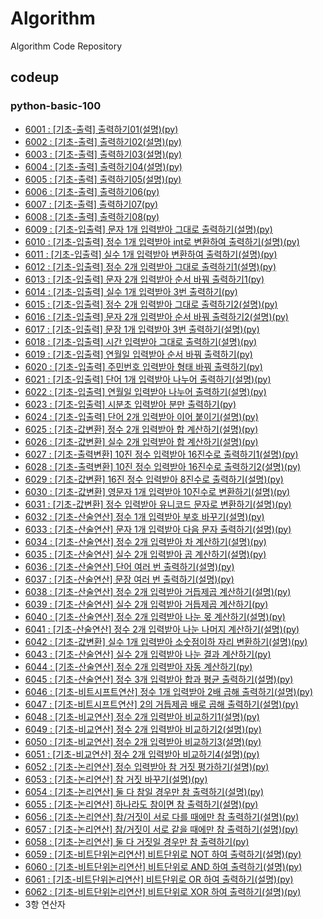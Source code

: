 # Algorithm
Algorithm Code Repository

## codeup
### python-basic-100
- [6001 : [기초-출력] 출력하기01(설명)(py)](./codeup/python-basic-100/6001.py)
- [6002 : [기초-출력] 출력하기02(설명)(py)](./codeup/python-basic-100/6002.py)
- [6003 : [기초-출력] 출력하기03(설명)(py)](./codeup/python-basic-100/6003.py)
- [6004 : [기초-출력] 출력하기04(설명)(py)](./codeup/python-basic-100/6004.py)
- [6005 : [기초-출력] 출력하기05(설명)(py)](./codeup/python-basic-100/6005.py)
- [6006 : [기초-출력] 출력하기06(py)](./codeup/python-basic-100/6006.py)
- [6007 : [기초-출력] 출력하기07(py)](./codeup/python-basic-100/6007.py)
- [6008 : [기초-출력] 출력하기08(py)](./codeup/python-basic-100/6008.py)
- [6009 : [기초-입출력] 문자 1개 입력받아 그대로 출력하기(설명)(py)](./codeup/python-basic-100/6009.py)
- [6010 : [기초-입출력] 정수 1개 입력받아 int로 변환하여 출력하기(설명)(py)](./codeup/python-basic-100/6010.py)
- [6011 : [기초-입출력] 실수 1개 입력받아 변환하여 출력하기(설명)(py)](./codeup/python-basic-100/6011.py)
- [6012 : [기초-입출력] 정수 2개 입력받아 그대로 출력하기1(설명)(py)](./codeup/python-basic-100/6012.py)
- [6013 : [기초-입출력] 문자 2개 입력받아 순서 바꿔 출력하기1(py)](./codeup/python-basic-100/6013.py)
- [6014 : [기초-입출력] 실수 1개 입력받아 3번 출력하기(py)](./codeup/python-basic-100/6014.py)
- [6015 : [기초-입출력] 정수 2개 입력받아 그대로 출력하기2(설명)(py) ](./codeup/python-basic-100/6015.py)
- [6016 : [기초-입출력] 문자 2개 입력받아 순서 바꿔 출력하기2(설명)(py)](./codeup/python-basic-100/6016.py)
- [6017 : [기초-입출력] 문장 1개 입력받아 3번 출력하기(설명)(py)](./codeup/python-basic-100/6017.py)
- [6018 : [기초-입출력] 시간 입력받아 그대로 출력하기(설명)(py)](./codeup/python-basic-100/6018.py)
- [6019 : [기초-입출력] 연월일 입력받아 순서 바꿔 출력하기(py)](./codeup/python-basic-100/6019.py)
- [6020 : [기초-입출력] 주민번호 입력받아 형태 바꿔 출력하기(py)](./codeup/python-basic-100/6020.py)
- [6021 : [기초-입출력] 단어 1개 입력받아 나누어 출력하기(설명)(py)](./codeup/python-basic-100/6021.py)
- [6022 : [기초-입출력] 연월일 입력받아 나누어 출력하기(설명)(py)](./codeup/python-basic-100/6022.py)
- [6023 : [기초-입출력] 시분초 입력받아 분만 출력하기(py)](./codeup/python-basic-100/6023.py)
- [6024 : [기초-입출력] 단어 2개 입력받아 이어 붙이기(설명)(py)](./codeup/python-basic-100/6024.py)
- [6025 : [기초-값변환] 정수 2개 입력받아 합 계산하기(설명)(py)](./codeup/python-basic-100/6025.py)
- [6026 : [기초-값변환] 실수 2개 입력받아 합 계산하기(설명)(py)](./codeup/python-basic-100/6026.py)
- [6027 : [기초-출력변환] 10진 정수 입력받아 16진수로 출력하기1(설명)(py)](./codeup/python-basic-100/6027.py)
- [6028 : [기초-출력변환] 10진 정수 입력받아 16진수로 출력하기2(설명)(py)](./codeup/python-basic-100/6028.py)
- [6029 : [기초-값변환] 16진 정수 입력받아 8진수로 출력하기(설명)(py)](./codeup/python-basic-100/6029.py)
- [6030 : [기초-값변환] 영문자 1개 입력받아 10진수로 변환하기(설명)(py)](./codeup/python-basic-100/6030.py)
- [6031 : [기초-값변환] 정수 입력받아 유니코드 문자로 변환하기(설명)(py)](./codeup/python-basic-100/6031.py)
- [6032 : [기초-산술연산] 정수 1개 입력받아 부호 바꾸기(설명)(py)](./codeup/python-basic-100/6032.py)
- [6033 : [기초-산술연산] 문자 1개 입력받아 다음 문자 출력하기(설명)(py)](./codeup/python-basic-100/6033.py)
- [6034 : [기초-산술연산] 정수 2개 입력받아 차 계산하기(설명)(py)](./codeup/python-basic-100/6034.py)
- [6035 : [기초-산술연산] 실수 2개 입력받아 곱 계산하기(설명)(py)](./codeup/python-basic-100/6035.py)
- [6036 : [기초-산술연산] 단어 여러 번 출력하기(설명)(py)](./codeup/python-basic-100/6036.py)
- [6037 : [기초-산술연산] 문장 여러 번 출력하기(설명)(py)](./codeup/python-basic-100/6037.py)
- [6038 : [기초-산술연산] 정수 2개 입력받아 거듭제곱 계산하기(설명)(py)](./codeup/python-basic-100/6038.py)
- [6039 : [기초-산술연산] 실수 2개 입력받아 거듭제곱 계산하기(py)](./codeup/python-basic-100/6039.py)
- [6040 : [기초-산술연산] 정수 2개 입력받아 나눈 몫 계산하기(설명)(py)](./codeup/python-basic-100/6040.py)
- [6041 : [기초-산술연산] 정수 2개 입력받아 나눈 나머지 계산하기(설명)(py)](./codeup/python-basic-100/6041.py)
- [6042 : [기초-값변환] 실수 1개 입력받아 소숫점이하 자리 변환하기(설명)(py)](./codeup/python-basic-100/6042.py)
- [6043 : [기초-산술연산] 실수 2개 입력받아 나눈 결과 계산하기(py)](./codeup/python-basic-100/6043.py)
- [6044 : [기초-산술연산] 정수 2개 입력받아 자동 계산하기(py)](./codeup/python-basic-100/6044.py)
- [6045 : [기초-산술연산] 정수 3개 입력받아 합과 평균 출력하기(설명)(py)](./codeup/python-basic-100/6045.py)
- [6046 : [기초-비트시프트연산] 정수 1개 입력받아 2배 곱해 출력하기(설명)(py)](./codeup/python-basic-100/6046.py)
- [6047 : [기초-비트시프트연산] 2의 거듭제곱 배로 곱해 출력하기(설명)(py)](./codeup/python-basic-100/6047.py)
- [6048 : [기초-비교연산] 정수 2개 입력받아 비교하기1(설명)(py)](./codeup/python-basic-100/6048.py)
- [6049 : [기초-비교연산] 정수 2개 입력받아 비교하기2(설명)(py)](./codeup/python-basic-100/6049.py)
- [6050 : [기초-비교연산] 정수 2개 입력받아 비교하기3(설명)(py)](./codeup/python-basic-100/6050.py)
- [6051 : [기초-비교연산] 정수 2개 입력받아 비교하기4(설명)(py)](./codeup/python-basic-100/6051.py)
- [6052 : [기초-논리연산] 정수 입력받아 참 거짓 평가하기(설명)(py)](./codeup/python-basic-100/6052.py)
- [6053 : [기초-논리연산] 참 거짓 바꾸기(설명)(py)](./codeup/python-basic-100/6053.py)
- [6054 : [기초-논리연산] 둘 다 참일 경우만 참 출력하기(설명)(py)](./codeup/python-basic-100/6054.py)
- [6055 : [기초-논리연산] 하나라도 참이면 참 출력하기(설명)(py)](./codeup/python-basic-100/6055.py)
- [6056 : [기초-논리연산] 참/거짓이 서로 다를 때에만 참 출력하기(설명)(py)](./codeup/python-basic-100/6056.py)
- [6057 : [기초-논리연산] 참/거짓이 서로 같을 때에만 참 출력하기(설명)(py)](./codeup/python-basic-100/6057.py)
- [6058 : [기초-논리연산] 둘 다 거짓일 경우만 참 출력하기(py)](./codeup/python-basic-100/6058.py)
- [6059 : [기초-비트단위논리연산] 비트단위로 NOT 하여 출력하기(설명)(py)](./codeup/python-basic-100/6059.py)
- [6060 : [기초-비트단위논리연산] 비트단위로 AND 하여 출력하기(설명)(py)](./codeup/python-basic-100/6060.py)
- [6061 : [기초-비트단위논리연산] 비트단위로 OR 하여 출력하기(설명)(py)](./codeup/python-basic-100/6061.py)
- [6062 : [기초-비트단위논리연산] 비트단위로 XOR 하여 출력하기(설명)(py)](./codeup/python-basic-100/6062.py)
- 3항 연산자
